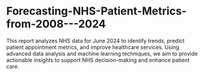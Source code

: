 # Forecasting-NHS-Patient-Metrics-from-2008---2024
 This report analyzes NHS data for June 2024 to identify trends, predict patient appointment metrics, and improve healthcare services. Using advanced data analysis and machine learning techniques, we aim to provide actionable insights to support NHS decision-making and enhance patient care.
